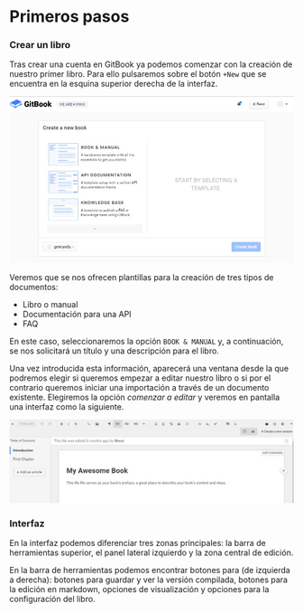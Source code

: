 # Primeros pasos

### Crear un libro

Tras crear una cuenta en GitBook ya podemos comenzar con la creación de nuestro primer libro. Para ello pulsaremos sobre el botón `+New` que se encuentra en la esquina superior derecha de la interfaz.

![Crear nuevo libro](/assets/crear_libro.jpg)

Veremos que se nos ofrecen plantillas para la creación de tres tipos de documentos: 
* Libro o manual
* Documentación para una API
* FAQ

En este caso, seleccionaremos la opción `BOOK & MANUAL` y, a continuación, se nos solicitará un título y una descripción para el libro.

Una vez introducida esta información, aparecerá una ventana desde la que podremos elegir si queremos empezar a editar nuestro libro o si por el contrario queremos iniciar una importación a través de un documento existente. Elegiremos la opción _comenzar a editar_ y veremos en pantalla una interfaz como la siguiente. 

![Editar nuevo libro](/assets/nuevolibro.jpg)

### Interfaz 

En la interfaz podemos diferenciar tres zonas principales: la barra de herramientas superior, el panel lateral izquierdo y la zona central de edición. 

En la barra de herramientas podemos encontrar botones para (de izquierda a derecha): botones para guardar y ver la versión compilada, botones para la edición en markdown, opciones de visualización y opciones para la configuración del libro.